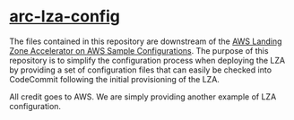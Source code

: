 # [arc-lza-config](https://github.com/sourcefuse/arc-lza-config)

The files contained in this repository are downstream of the [AWS Landing Zone Accelerator on AWS Sample Configurations](https://github.com/awslabs/landing-zone-accelerator-on-aws/tree/main/reference/sample-configurations). The purpose of this repository is to simplify the configuration process when deploying the LZA by providing a set of configuration files that can easily be checked into CodeCommit following the initial provisioning of the LZA. 

All credit goes to AWS. We are simply providing another example of LZA configuration.

